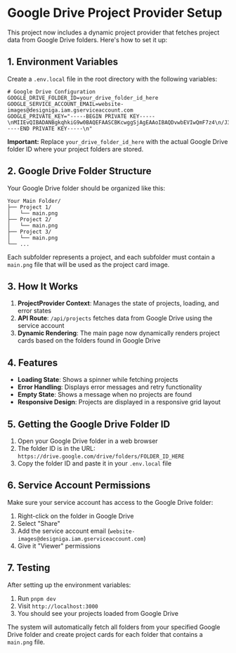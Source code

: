 # Google Drive Project Provider Setup

This project now includes a dynamic project provider that fetches project data from Google Drive folders. Here's how to set it up:

## 1. Environment Variables

Create a `.env.local` file in the root directory with the following variables:

```env
# Google Drive Configuration
GOOGLE_DRIVE_FOLDER_ID=your_drive_folder_id_here
GOOGLE_SERVICE_ACCOUNT_EMAIL=website-images@designiga.iam.gserviceaccount.com
GOOGLE_PRIVATE_KEY="-----BEGIN PRIVATE KEY-----\nMIIEvQIBADANBgkqhkiG9w0BAQEFAASCBKcwggSjAgEAAoIBAQDvwbEVIwQmF7z4\n/J3RqnWcGurH8LOtzVLhLWlWXM1DTpKnsN98/3x5Z9OsSNr7rgj2LrgvP4wMy34m\nwiYQsRtsYxOjsWZIaBCtz1K6PYPV7xXr66IjFltb6gB8AJWUIRkGpakMSkwv+HwF\n+vCTe/Pyy5TZ1D8Svu91sOPPoQKSSgkx6MSBjo7IAhK9sqnLdzTdAKoLaLloz/dx\nl0IiKUMQFc11Kze4mczYQqZw+kSFx89SvcxoFIvrBGrYbmMq0mSFDSnl5/Wy367F\nUXez3zdfs0vBsxKBBTTzs1I7d7X9DCAidp2jC646lc5ve0+1PBdNMD8Ct4BAl+Ie\n/EdIFUOHAgMBAAECggEADVi/QymstuEBs8c1bnWvEBnlNkgo2HcroIcdx3yyeIdM\nprLYgq7ZtZ4rdYylSvcjzJLcqNSuNub79D4cTqWR5hnhSAD0bGdzNj5YDp2A5ijB\nXRR69UvuvgkiwJ/Y2GMFAeoBya/u2dJ/pPkCV3gLSMdj6Z2JtC7ft2ineDF5hb4C\n6ST0p168YRNE3eErfLgWfLHH0/TPdEVvjUKF4hGFtCh+XbSEsZlkr+oa0ZWqpRxr\nqLGl91C0QKkTyWihLs3sj43GMUIL9MsGrD3RwaoN9ZUglvVXQS3aruaj5VCJJ3VA\nAGMSPSkiOUD7GBg5PjCMcM7YlBwb5helosa/EGfcUQKBgQD6D1KPqqJiIwcwVrba\n33v/2L6UofqZoxzTDHarIcFYU56EEMmP8h4X0eHLK2M5oIFLhkUEP3S3RYZLuiDl\nugVAZGhlP8Yz1KA7F5nIuVP7a3ZqbomYw7hx49+NkX26TzD2sl/x8+vwu6w5pwia\nRDADdxGn3kDyWsu/cThBvh+ITQKBgQD1c7ZrJfTpwXQfP85h8hX3rF3Vk133W9Iw\nk2oHF3ag5lVjTQsEgv5iMVjTZP35zL3PUtiB689lZsmnNsXXDqqKsUU8C73ABmBU\nMY/3q78LyGVEE/lN0RHy/Cq+O0c3pREHuLq5YYo9wl8Z+GRXH84VThR4BSi+yC1u\nHKCgiJylIwKBgQDk2Gr9cfKkD1x/34v+qLJphal8ivS18DHr76cWnJC+TeBvCpH8\ne18Q+5JBhlaLoZlSTfIRniUpqKXr3c5Hj0NJF9r2djPksT1mdwXVTc5O9JztcHXa\naZv+FsY7YCAJBnpP+xSVcF7H9Gj8ZiIYVDkAotJ0p5EWewOmE26hs+ZVrQKBgGTy\nDt7oQF52olRLwIxFrMUsjXbN4cJecAZsShnai35G3G03fUWAvjASDW77RPycOJ/w\neXyNR8FzUZHEk/8LWBYsK8YzKfm0ZZ+atpPsfWjSJNunv0tCpbgh/043QOXgrC1Z\nyul89QbLTqN2pYWzXeUjNIXb0VMNLqnvehwrswizAoGAV/JzV6CW/0Y6HDweVdMg\nJ5h2I9rmI5o5oMuR3xG8F5tgIbrjToZLdhB51C+4eKaGkSLT962bhcYHWK0Zf83/\nrCbXu2EIfy8qJW9LQqXtrPv4PAy9kXCvM8wo9+TVSSAVwR0RmEVYNDKGSWWRVm0k\n5uQmoJlLyDz/m8ezcGpQ/1s=\n-----END PRIVATE KEY-----\n"
```

**Important:** Replace `your_drive_folder_id_here` with the actual Google Drive folder ID where your project folders are stored.

## 2. Google Drive Folder Structure

Your Google Drive folder should be organized like this:

```
Your Main Folder/
├── Project 1/
│   └── main.png
├── Project 2/
│   └── main.png
├── Project 3/
│   └── main.png
└── ...
```

Each subfolder represents a project, and each subfolder must contain a `main.png` file that will be used as the project card image.

## 3. How It Works

1. **ProjectProvider Context**: Manages the state of projects, loading, and error states
2. **API Route**: `/api/projects` fetches data from Google Drive using the service account
3. **Dynamic Rendering**: The main page now dynamically renders project cards based on the folders found in Google Drive

## 4. Features

- **Loading State**: Shows a spinner while fetching projects
- **Error Handling**: Displays error messages and retry functionality
- **Empty State**: Shows a message when no projects are found
- **Responsive Design**: Projects are displayed in a responsive grid layout

## 5. Getting the Google Drive Folder ID

1. Open your Google Drive folder in a web browser
2. The folder ID is in the URL: `https://drive.google.com/drive/folders/FOLDER_ID_HERE`
3. Copy the folder ID and paste it in your `.env.local` file

## 6. Service Account Permissions

Make sure your service account has access to the Google Drive folder:
1. Right-click on the folder in Google Drive
2. Select "Share"
3. Add the service account email (`website-images@designiga.iam.gserviceaccount.com`)
4. Give it "Viewer" permissions

## 7. Testing

After setting up the environment variables:
1. Run `pnpm dev`
2. Visit `http://localhost:3000`
3. You should see your projects loaded from Google Drive

The system will automatically fetch all folders from your specified Google Drive folder and create project cards for each folder that contains a `main.png` file.

